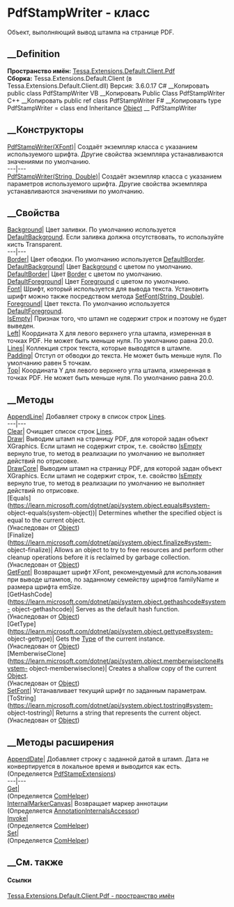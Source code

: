 # PdfStampWriter - класс
Объект, выполняющий вывод штампа на странице PDF.
## __Definition
 **Пространство имён:**
[Tessa.Extensions.Default.Client.Pdf](N_Tessa_Extensions_Default_Client_Pdf.htm)  
 **Сборка:** Tessa.Extensions.Default.Client (в
Tessa.Extensions.Default.Client.dll) Версия: 3.6.0.17
C# __Копировать
     public class PdfStampWriter
VB __Копировать
     Public Class PdfStampWriter
C++ __Копировать
     public ref class PdfStampWriter
F# __Копировать
     type PdfStampWriter = class end
Inheritance
    [Object](https://learn.microsoft.com/dotnet/api/system.object) __ PdfStampWriter
##  __Конструкторы
[PdfStampWriter(XFont)](M_Tessa_Extensions_Default_Client_Pdf_PdfStampWriter__ctor.htm)|
Создаёт экземпляр класса с указанием используемого шрифта. Другие свойства
экземпляра устанавливаются значениями по умолчанию.  
---|---  
[PdfStampWriter(String,
Double)](M_Tessa_Extensions_Default_Client_Pdf_PdfStampWriter__ctor_1.htm)|
Создаёт экземпляр класса с указанием параметров используемого шрифта. Другие
свойства экземпляра устанавливаются значениями по умолчанию.  
## __Свойства
[Background](P_Tessa_Extensions_Default_Client_Pdf_PdfStampWriter_Background.htm)|
Цвет заливки. По умолчанию используется
[DefaultBackground](P_Tessa_Extensions_Default_Client_Pdf_PdfStampWriter_DefaultBackground.htm).
Если заливка должна отсутствовать, то используйте кисть Transparent.  
---|---  
[Border](P_Tessa_Extensions_Default_Client_Pdf_PdfStampWriter_Border.htm)|
Цвет обводки. По умолчанию используется
[DefaultBorder](P_Tessa_Extensions_Default_Client_Pdf_PdfStampWriter_DefaultBorder.htm).  
[DefaultBackground](P_Tessa_Extensions_Default_Client_Pdf_PdfStampWriter_DefaultBackground.htm)|
Цвет
[Background](P_Tessa_Extensions_Default_Client_Pdf_PdfStampWriter_Background.htm)
с цветом по умолчанию.  
[DefaultBorder](P_Tessa_Extensions_Default_Client_Pdf_PdfStampWriter_DefaultBorder.htm)|
Цвет [Border](P_Tessa_Extensions_Default_Client_Pdf_PdfStampWriter_Border.htm)
с цветом по умолчанию.  
[DefaultForeground](P_Tessa_Extensions_Default_Client_Pdf_PdfStampWriter_DefaultForeground.htm)|
Цвет
[Foreground](P_Tessa_Extensions_Default_Client_Pdf_PdfStampWriter_Foreground.htm)
с цветом по умолчанию.  
[Font](P_Tessa_Extensions_Default_Client_Pdf_PdfStampWriter_Font.htm)|  Шрифт,
который используется для вывода текста. Установить шрифт можно также
посредством метода [SetFont(String,
Double)](M_Tessa_Extensions_Default_Client_Pdf_PdfStampWriter_SetFont.htm).  
[Foreground](P_Tessa_Extensions_Default_Client_Pdf_PdfStampWriter_Foreground.htm)|
Цвет текста. По умолчанию используется
[DefaultForeground](P_Tessa_Extensions_Default_Client_Pdf_PdfStampWriter_DefaultForeground.htm).  
[IsEmpty](P_Tessa_Extensions_Default_Client_Pdf_PdfStampWriter_IsEmpty.htm)|
Признак того, что штамп не содержит строк и поэтому не будет выведен.  
[Left](P_Tessa_Extensions_Default_Client_Pdf_PdfStampWriter_Left.htm)|
Координата X для левого верхнего угла штампа, измеренная в точках PDF. Не
может быть меньше нуля. По умолчанию равна 20.0.  
[Lines](P_Tessa_Extensions_Default_Client_Pdf_PdfStampWriter_Lines.htm)|
Коллекция строк текста, которые выводятся в штампе.  
[Padding](P_Tessa_Extensions_Default_Client_Pdf_PdfStampWriter_Padding.htm)|
Отступ от обводки до текста. Не может быть меньше нуля. По умолчанию равен 5
точкам.  
[Top](P_Tessa_Extensions_Default_Client_Pdf_PdfStampWriter_Top.htm)|
Координата Y для левого верхнего угла штампа, измеренная в точках PDF. Не
может быть меньше нуля. По умолчанию равна 20.0.  
## __Методы
[AppendLine](M_Tessa_Extensions_Default_Client_Pdf_PdfStampWriter_AppendLine.htm)|
Добавляет строку в список строк
[Lines](P_Tessa_Extensions_Default_Client_Pdf_PdfStampWriter_Lines.htm).  
---|---  
[Clear](M_Tessa_Extensions_Default_Client_Pdf_PdfStampWriter_Clear.htm)|
Очищает список строк
[Lines](P_Tessa_Extensions_Default_Client_Pdf_PdfStampWriter_Lines.htm).  
[Draw](M_Tessa_Extensions_Default_Client_Pdf_PdfStampWriter_Draw.htm)|
Выводим штамп на страницу PDF, для которой задан объект XGraphics. Если штамп
не содержит строк, т.е. свойство
[IsEmpty](P_Tessa_Extensions_Default_Client_Pdf_PdfStampWriter_IsEmpty.htm)
вернуло true, то метод в реализации по умолчанию не выполняет действий по
отрисовке.  
[DrawCore](M_Tessa_Extensions_Default_Client_Pdf_PdfStampWriter_DrawCore.htm)|
Выводим штамп на страницу PDF, для которой задан объект XGraphics. Если штамп
не содержит строк, т.е. свойство
[IsEmpty](P_Tessa_Extensions_Default_Client_Pdf_PdfStampWriter_IsEmpty.htm)
вернуло true, то метод в реализации по умолчанию не выполняет действий по
отрисовке.  
[Equals](https://learn.microsoft.com/dotnet/api/system.object.equals#system-
object-equals\(system-object\))| Determines whether the specified object is
equal to the current object.  
(Унаследован от
[Object](https://learn.microsoft.com/dotnet/api/system.object))  
[Finalize](https://learn.microsoft.com/dotnet/api/system.object.finalize#system-
object-finalize)| Allows an object to try to free resources and perform other
cleanup operations before it is reclaimed by garbage collection.  
(Унаследован от
[Object](https://learn.microsoft.com/dotnet/api/system.object))  
[GetFont](M_Tessa_Extensions_Default_Client_Pdf_PdfStampWriter_GetFont.htm)|
Возвращает шрифт XFont, рекомендуемый для использования при выводе штампов, по
заданному семейству шрифтов familyName и размера шрифта emSize.  
[GetHashCode](https://learn.microsoft.com/dotnet/api/system.object.gethashcode#system-
object-gethashcode)| Serves as the default hash function.  
(Унаследован от
[Object](https://learn.microsoft.com/dotnet/api/system.object))  
[GetType](https://learn.microsoft.com/dotnet/api/system.object.gettype#system-
object-gettype)| Gets the
[Type](https://learn.microsoft.com/dotnet/api/system.type) of the current
instance.  
(Унаследован от
[Object](https://learn.microsoft.com/dotnet/api/system.object))  
[MemberwiseClone](https://learn.microsoft.com/dotnet/api/system.object.memberwiseclone#system-
object-memberwiseclone)| Creates a shallow copy of the current
[Object](https://learn.microsoft.com/dotnet/api/system.object).  
(Унаследован от
[Object](https://learn.microsoft.com/dotnet/api/system.object))  
[SetFont](M_Tessa_Extensions_Default_Client_Pdf_PdfStampWriter_SetFont.htm)|
Устанавливает текущий шрифт по заданным параметрам.  
[ToString](https://learn.microsoft.com/dotnet/api/system.object.tostring#system-
object-tostring)| Returns a string that represents the current object.  
(Унаследован от
[Object](https://learn.microsoft.com/dotnet/api/system.object))  
##  __Методы расширения
[AppendDate](M_Tessa_Extensions_Default_Client_Pdf_PdfStampExtensions_AppendDate.htm)|
Добавляет строку с заданной датой в штамп. Дата не конвертируется в локальное
время и выводится как есть.  
(Определяется
[PdfStampExtensions](T_Tessa_Extensions_Default_Client_Pdf_PdfStampExtensions.htm))  
---|---  
[Get](M_Tessa_Extensions_Default_Client_EDS_ComHelper_Get.htm)|  
(Определяется
[ComHelper](T_Tessa_Extensions_Default_Client_EDS_ComHelper.htm))  
[InternalMarkerCanvas](M_Tessa_UI_Views_Charting_Annotations_AnnotationInternalsAccessor_InternalMarkerCanvas.htm)|
Возвращает маркер аннотации  
(Определяется
[AnnotationInternalsAccessor](T_Tessa_UI_Views_Charting_Annotations_AnnotationInternalsAccessor.htm))  
[Invoke](M_Tessa_Extensions_Default_Client_EDS_ComHelper_Invoke.htm)|  
(Определяется
[ComHelper](T_Tessa_Extensions_Default_Client_EDS_ComHelper.htm))  
[Set](M_Tessa_Extensions_Default_Client_EDS_ComHelper_Set.htm)|  
(Определяется
[ComHelper](T_Tessa_Extensions_Default_Client_EDS_ComHelper.htm))  
##  __См. также
#### Ссылки
[Tessa.Extensions.Default.Client.Pdf - пространство
имён](N_Tessa_Extensions_Default_Client_Pdf.htm)
